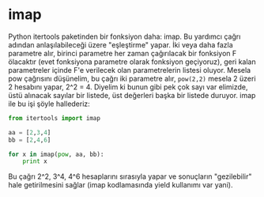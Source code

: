 # imap

Python itertools paketinden bir fonksiyon daha: imap. Bu yardımcı
çağrı adından anlaşılabileceği üzere "eşleştirme" yapar. İki veya daha
fazla parametre alır, birinci parametre her zaman çağırılacak bir
fonksiyon F ölacaktır (evet fonksiyona parametre olarak fonksiyon
geçiyoruz), geri kalan parametreler içinde F'e verilecek olan
parametrelerin listesi oluyor. Mesela pow çağrısını düşünelim, bu
çağrı iki parametre alır, `pow(2,2)` mesela 2 üzeri 2 hesabını yapar,
2^2 = 4. Diyelim ki bunun gibi pek çok sayı var elimizde, üstü
alınacak sayılar bir listede, üst değerleri başka bir listede
duruyor. imap ile bu işi şöyle hallederiz:

```python
from itertools import imap

aa = [2,3,4]
bb = [2,4,6]

for x in imap(pow, aa, bb):
    print x
```

Bu çağrı 2^2, 3^4, 4^6 hesaplarını sırasıyla yapar ve sonuçların
"gezilebilir" hale getirilmesini sağlar (imap kodlamasında yield
kullanımı var yani).





